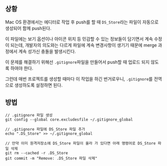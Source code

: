## 상황

Mac OS 환경에서는 에디터로 작업 후 push를 할 때 `DS_Store`라는 파일이 자동으로 생성되어 함께 push된다.

이 파일에는 보기 옵션이나 아이콘 위치 등 민감할 수 있는 정보들이 담기면서 계속 수정이 되는데, 개발자의 의도와는 다르게 파일에 계속 변경사항이 생기기 때문에 merge 과정에서 계속 성가신 충돌을 발생시킨다.


이 문제를 해결하기 위해선 `.gitignore`파일을 만들어서 push할 때 업로드 되지 않도록 하여야 한다.

그런데 매번 프로젝트를 생성할 때마다 이 작업을 하긴 번거로우니, `.gitignore`를 전역으로 생성하도록 설정하면 된다.

## 방법

```
// .gitignore 파일 생성
git config --global core.excludesfile ~/.gitignore_global

// .gitignore 파일에 DS_Store 파일 추가
echo ".DS_Store" >> ~/.gitignore_global

// 만약 이미 원격저장소에 DS_Store 파일이 올라 가 있다면 아래 명령어로 DS_Store 파일 삭제
git rm --cached -r .DS_Store
git commit -m "Remove: .DS_Store 파일 삭제"
```